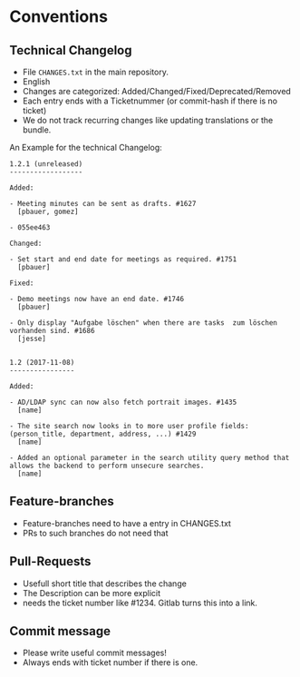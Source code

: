 # Conventions


## Technical Changelog

* File `CHANGES.txt` in the main repository.
* English
* Changes are categorized: Added/Changed/Fixed/Deprecated/Removed
* Each entry ends with a Ticketnummer (or commit-hash if there is no ticket)
* We do not track recurring changes like updating translations or the bundle.


An Example for the technical Changelog:

```
1.2.1 (unreleased)
------------------

Added:

- Meeting minutes can be sent as drafts. #1627
  [pbauer, gomez]

- 055ee463

Changed:

- Set start and end date for meetings as required. #1751
  [pbauer]

Fixed:

- Demo meetings now have an end date. #1746
  [pbauer]

- Only display "Aufgabe löschen" when there are tasks  zum löschen vorhanden sind. #1686
  [jesse]


1.2 (2017-11-08)
----------------

Added:

- AD/LDAP sync can now also fetch portrait images. #1435
  [name]

- The site search now looks in to more user profile fields: (person_title, department, address, ...) #1429
  [name]

- Added an optional parameter in the search utility query method that allows the backend to perform unsecure searches.
  [name]
```


## Feature-branches

* Feature-branches need to have a entry in CHANGES.txt
* PRs to such branches do not need that


## Pull-Requests

* Usefull short title that describes the change
* The Description can be more explicit
* needs the ticket number like #1234. Gitlab turns this into a link.


## Commit message

* Please write useful commit messages!
* Always ends with ticket number if there is one.
